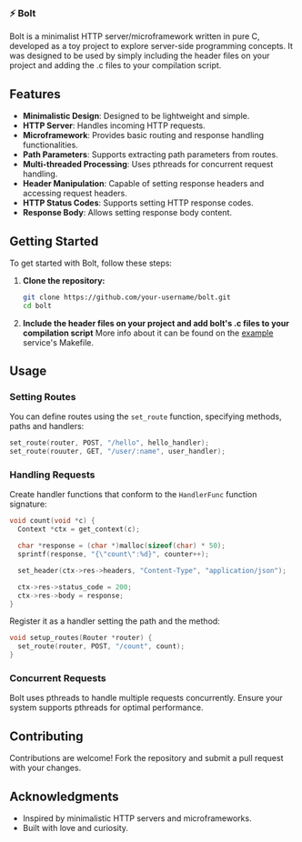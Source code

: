 ### ⚡ Bolt

Bolt is a minimalist HTTP server/microframework written in pure C, developed as a toy project to explore server-side programming concepts. It was designed to be used by simply including the header files on your project and adding the .c files to your compilation script.

## Features

- **Minimalistic Design**: Designed to be lightweight and simple.
- **HTTP Server**: Handles incoming HTTP requests.
- **Microframework**: Provides basic routing and response handling functionalities.
- **Path Parameters**: Supports extracting path parameters from routes.
- **Multi-threaded Processing**: Uses pthreads for concurrent request handling.
- **Header Manipulation**: Capable of setting response headers and accessing request headers.
- **HTTP Status Codes**: Supports setting HTTP response codes.
- **Response Body**: Allows setting response body content.

## Getting Started

To get started with Bolt, follow these steps:

1. **Clone the repository:**
   ```bash
   git clone https://github.com/your-username/bolt.git
   cd bolt
   ```
   
2. **Include the header files on your project and add bolt's .c files to your compilation script**
   More info about it can be found on the [example](https://github.com/reonardoleis/bolt/tree/main/example) service's Makefile.

## Usage

### Setting Routes

You can define routes using the `set_route` function, specifying methods, paths and handlers:

```c
set_route(router, POST, "/hello", hello_handler);
set_route(rouuter, GET, "/user/:name", user_handler);
```

### Handling Requests

Create handler functions that conform to the `HandlerFunc` function signature:

```c
void count(void *c) {
  Context *ctx = get_context(c);

  char *response = (char *)malloc(sizeof(char) * 50);
  sprintf(response, "{\"count\":%d}", counter++);

  set_header(ctx->res->headers, "Content-Type", "application/json");

  ctx->res->status_code = 200;
  ctx->res->body = response;
}
```
Register it as a handler setting the path and the method:

```c
void setup_routes(Router *router) {
  set_route(router, POST, "/count", count);
}
``` 

### Concurrent Requests

Bolt uses pthreads to handle multiple requests concurrently. Ensure your system supports pthreads for optimal performance.

## Contributing

Contributions are welcome! Fork the repository and submit a pull request with your changes.

## Acknowledgments

- Inspired by minimalistic HTTP servers and microframeworks.
- Built with love and curiosity.
